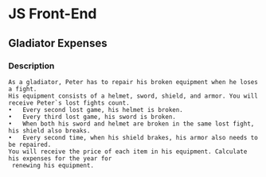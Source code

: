 # JS Front-End

## Gladiator Expenses

### Description
    As a gladiator, Peter has to repair his broken equipment when he loses a fight. 
    His equipment consists of a helmet, sword, shield, and armor. You will receive Peter`s lost fights count. 
    •	Every second lost game, his helmet is broken.
    •	Every third lost game, his sword is broken.
    •	When both his sword and helmet are broken in the same lost fight, his shield also breaks.
    •	Every second time, when his shield brakes, his armor also needs to be repaired. 
    You will receive the price of each item in his equipment. Calculate his expenses for the year for
     renewing his equipment. 
